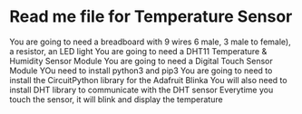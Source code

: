 # Read me file for Temperature Sensor 
You are going to need a breadboard with 9 wires 6 male, 3 male to female), a resistor, an LED light
You are going to need a DHT11 Temperature & Humidity Sensor Module
You are going to need a Digital Touch Sensor Module
YOu need to install python3 and pip3
You are going to need to install the CircuitPython library for the Adafruit Blinka
You will also need to install DHT library to communicate with the DHT sensor
Everytime you touch the sensor, it will blink and display the temperature 
